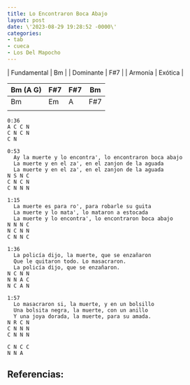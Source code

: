 ```yaml
---
title: Lo Encontraron Boca Abajo
layout: post
date: \'2023-08-29 19:28:52 -0000\'
categories:
- tab
- cueca
- Los Del Mapocho
---
```


| Fundamental | Bm          |
| Dominante   | F#7         |
| Armonía     | Exótica     |

| Bm (A G) | F#7 | F#7 | Bm  |
|----------|-----|-----|-----|
| Bm       | Em  | A   | F#7 |
|          |     |     |     |

~~~
0:36
A C C N
C N C N
C N 
~~~

~~~
0:53
  Ay la muerte y lo encontra', lo encontraron boca abajo
  La muerte y en el za', en el zanjon de la aguada
  La muerte y en el za', en el zanjon de la aguada
N S N C
C N C N
C N N N
~~~
  
~~~
1:15
  La muerte es para ro', para robarle su guita
  La muerte y lo mata', lo mataron a estocada
  La muerte y lo encontra', lo encontraron boca abajo
N N N C
N C N N
C N N C
~~~
  
~~~
1:36 
  La policía dijo, la muerte, que se enzañaron
  Que le quitaron todo. Lo masacraron.
  La policía dijo, que se enzañaron.
N C N N
N N A C
N C A N
~~~

~~~
1:57
  Lo masacraron si, la muerte, y en un bolsillo
  Una bolsita negra, la muerte, con un anillo
  Y una joya dorada, la muerte, para su amada.
N R C N
C N N N
C N N N
~~~

~~~
C N C C
N N A
~~~

Referencias:
- 
